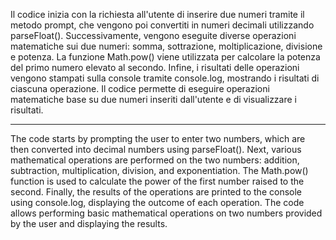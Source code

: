 Il codice inizia con la richiesta all'utente di inserire due numeri tramite il metodo prompt, che vengono poi convertiti in numeri decimali utilizzando parseFloat(). Successivamente, vengono eseguite diverse operazioni matematiche sui due numeri: somma, sottrazione, moltiplicazione, divisione e potenza. La funzione Math.pow() viene utilizzata per calcolare la potenza del primo numero elevato al secondo. Infine, i risultati delle operazioni vengono stampati sulla console tramite console.log, mostrando i risultati di ciascuna operazione. Il codice permette di eseguire operazioni matematiche base su due numeri inseriti dall'utente e di visualizzare i risultati.

---------------------------------------------------------------------------------------------------------------------------------------------------------------------------------------------


The code starts by prompting the user to enter two numbers, which are then converted into decimal numbers using parseFloat(). Next, various mathematical operations are performed on the two numbers: addition, subtraction, multiplication, division, and exponentiation. The Math.pow() function is used to calculate the power of the first number raised to the second. Finally, the results of the operations are printed to the console using console.log, displaying the outcome of each operation. The code allows performing basic mathematical operations on two numbers provided by the user and displaying the results.

